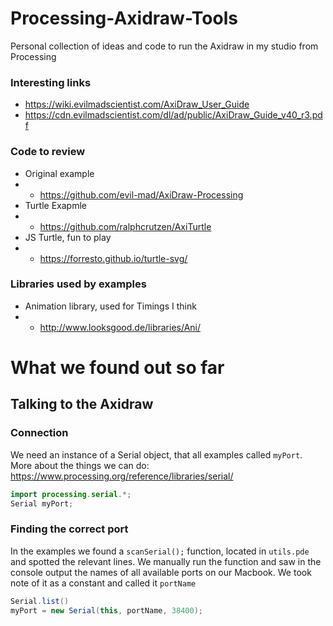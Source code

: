 # Processing-Axidraw-Tools
Personal collection of ideas and code to run the Axidraw in my studio from Processing

### Interesting links
* https://wiki.evilmadscientist.com/AxiDraw_User_Guide
* https://cdn.evilmadscientist.com/dl/ad/public/AxiDraw_Guide_v40_r3.pdf

### Code to review
* Original example
* * https://github.com/evil-mad/AxiDraw-Processing
* Turtle Exapmle 
* * https://github.com/ralphcrutzen/AxiTurtle
* JS Turtle, fun to play
* * https://forresto.github.io/turtle-svg/

### Libraries used by examples
* Animation library, used for Timings I think
* *  http://www.looksgood.de/libraries/Ani/

# What we found out so far

## Talking to the Axidraw

### Connection
We need an instance of a Serial object, that all examples called ``myPort``. More about the things we can do: https://www.processing.org/reference/libraries/serial/
```java 
import processing.serial.*;
Serial myPort;
```
### Finding the correct port
In the examples we found a ``scanSerial();`` function, located in ``utils.pde`` and spotted the relevant lines. We manually run the function and saw in the console output the names of all available ports on our Macbook. We took note of it as a constant and called it ``portName``

```java
Serial.list()
myPort = new Serial(this, portName, 38400);
```

